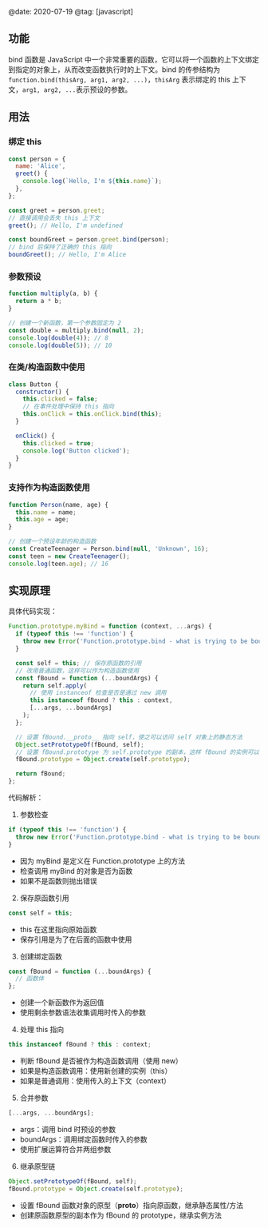 @date: 2020-07-19
@tag: [javascript]

## 功能

bind 函数是 JavaScript 中一个非常重要的函数，它可以将一个函数的上下文绑定到指定的对象上，从而改变函数执行时的上下文。bind 的传参结构为`function.bind(thisArg, arg1, arg2, ...)`，`thisArg` 表示绑定的 this 上下文，`arg1, arg2, ...`表示预设的参数。

## 用法

### 绑定 this

```js
const person = {
  name: 'Alice',
  greet() {
    console.log(`Hello, I'm ${this.name}`);
  },
};

const greet = person.greet;
// 直接调用会丢失 this 上下文
greet(); // Hello, I'm undefined

const boundGreet = person.greet.bind(person);
// bind 后保持了正确的 this 指向
boundGreet(); // Hello, I'm Alice
```

### 参数预设

```js
function multiply(a, b) {
  return a * b;
}

// 创建一个新函数，第一个参数固定为 2
const double = multiply.bind(null, 2);
console.log(double(4)); // 8
console.log(double(5)); // 10
```

### 在类/构造函数中使用

```js
class Button {
  constructor() {
    this.clicked = false;
    // 在事件处理中保持 this 指向
    this.onClick = this.onClick.bind(this);
  }

  onClick() {
    this.clicked = true;
    console.log('Button clicked');
  }
}
```

### 支持作为构造函数使用

```js
function Person(name, age) {
  this.name = name;
  this.age = age;
}

// 创建一个预设年龄的构造函数
const CreateTeenager = Person.bind(null, 'Unknown', 16);
const teen = new CreateTeenager();
console.log(teen.age); // 16
```

## 实现原理

具体代码实现：

```js
Function.prototype.myBind = function (context, ...args) {
  if (typeof this !== 'function') {
    throw new Error('Function.prototype.bind - what is trying to be bound is not callable');
  }

  const self = this; // 保存原函数的引用
  // 改用普通函数，这样可以作为构造函数使用
  const fBound = function (...boundArgs) {
    return self.apply(
      // 使用 instanceof 检查是否是通过 new 调用
      this instanceof fBound ? this : context,
      [...args, ...boundArgs]
    );
  };

  // 设置 fBound.__proto__ 指向 self，使之可以访问 self 对象上的静态方法
  Object.setPrototypeOf(fBound, self);
  // 设置 fBound.prototype 为 self.prototype 的副本，这样 fBound 的实例可以继承 self 的原型对象上的方法
  fBound.prototype = Object.create(self.prototype);

  return fBound;
};
```

代码解析：

1. 参数检查

```js
if (typeof this !== 'function') {
  throw new Error('Function.prototype.bind - what is trying to be bound is not callable');
}
```

- 因为 myBind 是定义在 Function.prototype 上的方法
- 检查调用 myBind 的对象是否为函数
- 如果不是函数则抛出错误

2. 保存原函数引用

```js
const self = this;
```

- this 在这里指向原始函数
- 保存引用是为了在后面的函数中使用

3. 创建绑定函数

```js
const fBound = function (...boundArgs) {
  // 函数体
};
```

- 创建一个新函数作为返回值
- 使用剩余参数语法收集调用时传入的参数

4. 处理 this 指向

```js
this instanceof fBound ? this : context;
```

- 判断 fBound 是否被作为构造函数调用（使用 new）
- 如果是构造函数调用：使用新创建的实例（this）
- 如果是普通调用：使用传入的上下文（context）

5. 合并参数

```js
[...args, ...boundArgs];
```

- args：调用 bind 时预设的参数
- boundArgs：调用绑定函数时传入的参数
- 使用扩展运算符合并两组参数

6. 继承原型链

```js
Object.setPrototypeOf(fBound, self);
fBound.prototype = Object.create(self.prototype);
```

- 设置 fBound 函数对象的原型（**proto**）指向原函数，继承静态属性/方法
- 创建原函数原型的副本作为 fBound 的 prototype，继承实例方法

